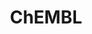 ---
bigquery: https://console.cloud.google.com/bigquery?p=patents-public-data&d=ebi_chembl&page=dataset
citation: '"The ChEMBL database in 2017." Anna Gaulton, Anne Hersey, Michał Nowotka,
  A Patrícia Bento, Jon Chambers, David Mendez, Prudence Mutowo, Francis Atkinson,
  Louisa J Bellis, Elena Cibrián-Uhalte, Mark Davies, Nathan Dedman, Anneli Karlsson,
  María Paula Magariños, John P Overington, George Papadatos, Ines Smit, Andrew R
  Leach Nucleic acids Research (2017) 45 (Database Issue), D945-D954'
contributors: European Bioinformatics Institute
cost: None
description: ChEMBL Data is a manually curated database of small molecules used in
  drug discovery, including information about existing patented drugs.
documentation: 'schema: https://www.ebi.ac.uk/chembl/db_schema


  '
last_edit: 04/12/2022, 07:42:09
location: https://console.cloud.google.com/marketplace/product/google_patents_public_datasets/chembl
maintained_by: EMBL-EBI, an outstation of European Molecular Biology Laboratory
related_publications: '

  ChEMBL: towards direct deposition of bioassay data.


  Mendez D, Gaulton A, Bento AP, Chambers J, De Veij M, Félix E, Magariños MP, Mosquera
  JF, Mutowo P, Nowotka M, Gordillo-Marañón M, Hunter F, Junco L, Mugumbate G, Rodriguez-Lopez
  M, Atkinson F, Bosc N, Radoux CJ, Segura-Cabrera A, Hersey A, Leach AR.


  — Nucleic Acids Res. 2019; 47(D1):D930-D940. doi: 10.1093/nar/gky1075

  '
schema_fields:
- ap_id
- level2_description
- mc_target_name
- abstract
- patent_expire_date
- activity_count
- bei
- company
- status
- acd_logd
- assay_test_type
- published_units
- stat
- parent_type
- hbd_lipinski
- record_id
- parent_go_id
- cpd_str_alert_id
- doi
- level1
- usan_year
- subgroup
- entity_id
- patent_no
- withdrawn_country
- definition
- parenteral
- usan_stem_definition
- frac_class_id
- text_value
- name
- helm_notation
- protein_class_synonym
- route
- patent_id
- metabolite_record_id
- protein_class_desc
- assay_param_id
- tid_fixed
- assay_class_id
- db_version
- active_ingredient
- parent_molregno
- cell_source_organism
- curation_comment
- set_name
- disease_efficacy
- binding_site_comment
- assay_cell_type
- warning_class
- mw_freebase
- num_ro5_violations
- volume
- cx_logp
- biocomp_id
- pubmed_id
- mc_target_accession
- max_phase_for_ind
- publication_number
- type
- hba_lipinski
- rtb
- qudt_units
- authors
- qed_weighted
- protclasssyn_id
- syn_type
- bao_format
- target_mapping
- cell_ontology_id
- warning_id
- annotation
- short_name
- chirality
- irac_code
- met_conversion
- applicant_full_name
- formulation_id
- last_page
- curated_by
- ref_type
- source_domain_id
- cidx
- targcomp_id
- target_type
- le
- sequence_md5sum
- assay_id
- level4_description
- mechanism_of_action
- molecular_mechanism
- confidence_score
- cell_id
- acd_most_bpka
- ref_url
- journal
- assay_strain
- ddd_id
- pref_name
- cell_name
- drug_product_flag
- lle
- confidence
- innovator_company
- level3
- warning_year
- compound_name
- indref_id
- tissue_id
- value
- standard_upper_value
- assay_category
- assay_subcellular_fraction
- ddd_comment
- site_name
- efo_term
- research_stem
- updated_on
- molfile
- assay_source
- withdrawn_reason
- standard_type
- structure_type
- std_act_id
- l4
- source
- compsyn_id
- class_level
- l8
- variant_id
- aromatic_rings
- last_active
- met_id
- src_description
- src_id
- first_in_class
- mechanism_comment
- irac_class_id
- homologue
- src_compound_id
- aidx
- cx_most_bpka
- withdrawn_year
- level5
- dosed_ingredient
- co_stem_id
- cell_source_tax_id
- num_lipinski_ro5_violations
- hba
- heavy_atoms
- uberon_id
- issue
- submission_date
- label
- natural_product
- idx
- l5
- organism
- start_position
- alogp
- l3
- max_phase
- tid
- chebi_par_id
- result_flag
- chembl_id
- parameter_value
- canonical_smiles
- related_tid
- standard_value
- smid
- black_box_warning
- selectivity_comment
- approval_date
- alert_set_id
- normal_range_min
- version
- ridx
- mw_monoisotopic
- usan_substem
- clo_id
- activity_comment
- assay_desc
- mec_id
- who_name
- parent_id
- molecule_type
- country
- cellosaurus_id
- predbind_id
- mol_frac_id
- drug_substance_flag
- l2
- mesh_heading
- title
- therapeutic_flag
- hrac_code
- doc_type
- site_residues
- assay_type
- availability_type
- level1_description
- ddd_value
- product_id
- direct_interaction
- mc_organism
- comp_go_id
- prod_pat_id
- go_id
- standard_inchi
- class_type
- smarts
- withdrawn_class
- log_id
- ddd_admr
- aspect
- molregno
- active_molregno
- cell_source_tissue
- cl_lincs_id
- creation_date
- assay_organism
- trade_name
- caloha_id
- standard_text_value
- standard_relation
- level2
- compound_key
- cell_description
- relationship_type
- end_position
- relationship_desc
- first_approval
- sequence
- warning_country
- mecref_id
- warning_type
- acd_most_apka
- molsyn_id
- path
- component_type
- tax_id
- stem_class
- orig_description
- hrac_class_id
- data_validity_comment
- l1
- mutation
- withdrawn_flag
- parameter_type
- cx_most_apka
- ass_cls_map_id
- isoform
- topical
- ro3_pass
- oral
- efo_id
- action_type
- stem
- delist_flag
- mc_target_type
- drugind_id
- units
- actsm_id
- drug_record_id
- description
- downgraded
- inorganic_flag
- acd_logp
- component_synonym
- upper_value
- target_desc
- warning_description
- nda_type
- priority
- src_assay_id
- pathway_id
- normal_range_max
- comments
- published_relation
- substrate_record_id
- comp_class_id
- cx_logd
- rgid
- activity_id
- alert_id
- standard_flag
- ad_type
- ref_id
- component_id
- hbd
- toid
- psa
- assay_tax_id
- mesh_id
- src_short_name
- mol_atc_id
- sei
- accession
- sitecomp_id
- frac_code
- compd_id
- year
- bto_id
- previous_company
- entity_type
- domain_type
- major_class
- who_extra
- pathway_key
- assay_tissue
- indication_class
- domain_name
- standard_units
- mol_irac_id
- molecular_species
- synonyms
- mol_hrac_id
- metref_id
- species_group_flag
- job_id
- strength
- ddd_units
- level4
- domain_id
- site_id
- as_id
- ingredient
- pchembl_value
- enzyme_tid
- full_molformula
- domain_description
- uo_units
- relationship
- first_page
- warnref_id
- bao_endpoint
- num_alerts
- atc_code
- prodrug
- bao_id
- enzyme_name
- relation
- l7
- standard_inchi_key
- potential_duplicate
- published_value
- polymer_flag
- oc_id
- tbl
- prediction_method
- db_source
- published_type
- patent_use_code
- dosage_form
- alert_name
- met_comment
- usan_stem
- full_mwt
- l6
- usan_stem_id
- protein_class_id
- res_stem_id
- updated_by
- mc_tax_id
- targrel_id
- level3_description
- doc_id
shortname: chembl
tags:
- biotechnology
- health
- chemical
- bioinformatics
- medical
terms_of_use: CC BY-SA 3.0
title: ChEMBL
uuid: e232a192-965c-4ec9-904c-155b6dfe56c5
---